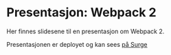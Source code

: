 # Presentasjon: Webpack 2
Her finnes slidesene til en presentasjon om Webpack 2.

Presentasjonen er deployet og kan sees [på Surge](./blob/master/deployments.txt)
